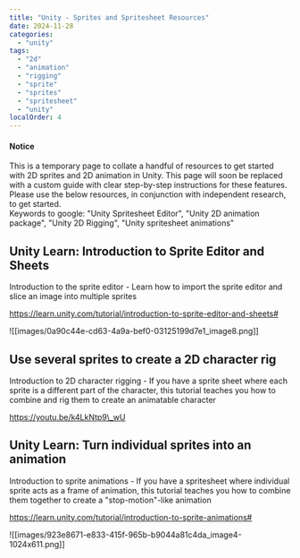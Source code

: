 ```yaml
---
title: "Unity - Sprites and Spritesheet Resources"
date: 2024-11-28
categories: 
  - "unity"
tags: 
  - "2d"
  - "animation"
  - "rigging"
  - "sprite"
  - "sprites"
  - "spritesheet"
  - "unity"
localOrder: 4
---
```


#### Notice

This is a temporary page to collate a handful of resources to get started with 2D sprites and 2D animation in Unity. This page will soon be replaced with a custom guide with clear step-by-step instructions for these features.  
Please use the below resources, in conjunction with independent research, to get started.  
Keywords to google: "Unity Spritesheet Editor", "Unity 2D animation package", "Unity 2D Rigging", "Unity spritesheet animations"

## Unity Learn: Introduction to Sprite Editor and Sheets

Introduction to the sprite editor - Learn how to import the sprite editor and slice an image into multiple sprites

https://learn.unity.com/tutorial/introduction-to-sprite-editor-and-sheets#

![[images/0a90c44e-cd63-4a9a-bef0-03125199d7e1_image8.png]]

## Use several sprites to create a 2D character rig

Introduction to 2D character rigging - If you have a sprite sheet where each sprite is a different part of the character, this tutorial teaches you how to combine and rig them to create an animatable character

https://youtu.be/k4LkNtp9\_wU

## Unity Learn: Turn individual sprites into an animation

Introduction to sprite animations - If you have a spritesheet where individual sprite acts as a frame of animation, this tutorial teaches you how to combine them together to create a "stop-motion"-like animation

https://learn.unity.com/tutorial/introduction-to-sprite-animations#

![[images/923e8671-e833-415f-965b-b9044a81c4da_image4-1024x611.png]]
